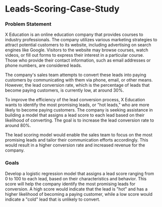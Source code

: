 # Leads-Scoring-Case-Study

### Problem Statement

X Education is an online education company that provides courses to industry professionals. The company utilizes various marketing strategies to attract potential customers to its website, including advertising on search engines like Google. Visitors to the website may browse courses, watch videos, or fill out forms to express their interest in a particular course. Those who provide their contact information, such as email addresses or phone numbers, are considered leads.

The company's sales team attempts to convert these leads into paying customers by communicating with them via phone, email, or other means. However, the lead conversion rate, which is the percentage of leads that become paying customers, is currently low, at around 30%.

To improve the efficiency of the lead conversion process, X Education wants to identify the most promising leads, or "hot leads," who are more likely to become paying customers. The company is seeking assistance in building a model that assigns a lead score to each lead based on their likelihood of converting. The goal is to increase the lead conversion rate to around 80%.

The lead scoring model would enable the sales team to focus on the most promising leads and tailor their communication efforts accordingly. This would result in a higher conversion rate and increased revenue for the company.

### Goals

Develop a logistic regression model that assigns a lead score ranging from 0 to 100 to each lead, based on their characteristics and behavior. This score will help the company identify the most promising leads for conversion. A high score would indicate that the lead is "hot" and has a higher likelihood of becoming a paying customer, while a low score would indicate a "cold" lead that is unlikely to convert.